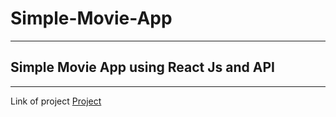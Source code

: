 # Simple-Movie-App
---

## Simple Movie App using React Js and API 
--- 

Link of project [Project](https://movieapp.mohamedelsaye52.repl.co/? "CLICK")
